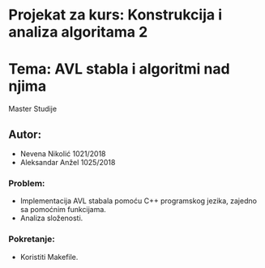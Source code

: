 # Projekat za kurs: Konstrukcija i analiza algoritama 2
# Tema: AVL stabla i algoritmi nad njima
Master Studije

## Autor:
* Nevena Nikolić 1021/2018
* Aleksandar Anžel 1025/2018

### Problem:
* Implementacija AVL stabala pomoću C++ programskog jezika, zajedno sa pomoćnim funkcijama.
* Analiza složenosti.

### Pokretanje:
* Koristiti Makefile.

